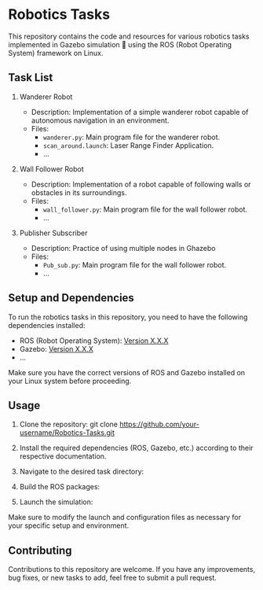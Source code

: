 # Robotics Tasks

This repository contains the code and resources for various robotics tasks implemented in Gazebo simulation 🤖 using the ROS (Robot Operating System) framework on Linux.

## Task List

1. Wanderer Robot
    - Description: Implementation of a simple wanderer robot capable of autonomous navigation in an environment.
    - Files:
        - `wanderer.py`: Main program file for the wanderer robot.
        - `scan_around.launch`: Laser Range Finder Application.
        - ...

2. Wall Follower Robot
    - Description: Implementation of a robot capable of following walls or obstacles in its surroundings.
    - Files:
        - `wall_follower.py`: Main program file for the wall follower robot.
        - ...
3. Publisher Subscriber
    - Description: Practice of using multiple nodes in Ghazebo
    - Files:
        - `Pub_sub.py`: Main program file for the wall follower robot.
        - ...

## Setup and Dependencies

To run the robotics tasks in this repository, you need to have the following dependencies installed:

- ROS (Robot Operating System): [Version X.X.X](https://ros.org)
- Gazebo: [Version X.X.X](http://gazebosim.org/)
- ...

Make sure you have the correct versions of ROS and Gazebo installed on your Linux system before proceeding.

## Usage

1. Clone the repository:
git clone https://github.com/your-username/Robotics-Tasks.git

2. Install the required dependencies (ROS, Gazebo, etc.) according to their respective documentation.

3. Navigate to the desired task directory:

4. Build the ROS packages:

5. Launch the simulation:

Make sure to modify the launch and configuration files as necessary for your specific setup and environment.

## Contributing

Contributions to this repository are welcome. If you have any improvements, bug fixes, or new tasks to add, feel free to submit a pull request.

